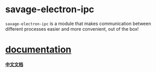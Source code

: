 # savage-electron-ipc

`savage-electron-ipc` is a module that makes communication between different processes easier and more convenient, out of the box!

# <a href="https://savage181855.github.io/npm-electron-ipc" target="_blank">documentation</a>

**[中文文档](https://github.com/savage181855/npm-electron-ipc/blob/main/readme_zh.md)**
